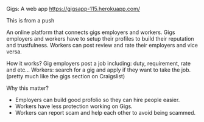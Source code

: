 Gigs: A web app
https://gigsapp-115.herokuapp.com/

This is from a push

An online platform that connects gigs employers and workers.
Gigs employers and workers have to setup their profiles to build their reputation and trustfulness.
Workers can post review and rate their employers and vice versa.

How it works?
Gig employers post a job including: duty, requirement, rate and etc...
Workers: search for a gig and apply if they want to take the job.
(pretty much like the gigs section on Craigslist)

Why this matter?
+ Employers can build good profolio so they can hire people easier.
+ Workers have less protection working on Gigs.
+ Workers can report scam and help each other to avoid being scammed.
